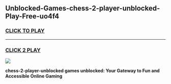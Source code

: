 
## Unblocked-Games-chess-2-player-unblocked-Play-Free-uo4f4
<h3>
<a href="https://premium76.site?title=chess-2-player-unblocked&ref=18A1">CLICK TO PLAY</a></h3>
<hr>

<h3>
<a href="https://premium76.site?title=chess-2-player-unblocked&ref=18A1">CLICK 2 PLAY</a>
  
</h3>

<a href="https://premium76.site?title=chess-2-player-unblocked&ref=18A1"><img src="https://clearcache.store/games.png"></a>


**chess-2-player-unblocked games unblocked: Your Gateway to Fun and Accessible Online Gaming**
